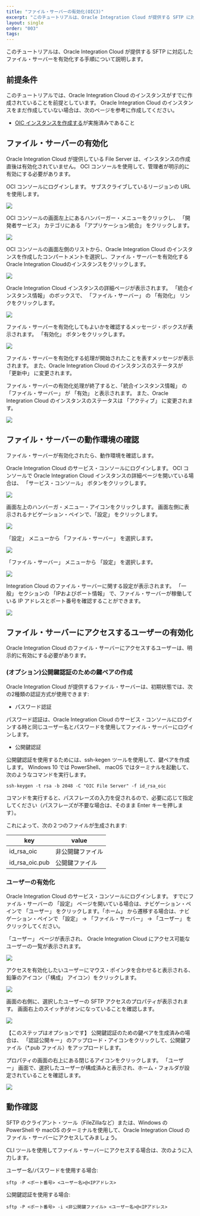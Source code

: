 ```yaml
---
title: "ファイル・サーバーの有効化(OIC3)"
excerpt: "このチュートリアルは、Oracle Integration Cloud が提供する SFTP に対応したファイル・サーバーを有効化する手順について説明します。"
layout: single
order: "003"
tags:
---
```

このチュートリアルは、Oracle Integration Cloud が提供する SFTP に対応したファイル・サーバーを有効化する手順について説明します。

前提条件
--------

このチュートリアルでは、Oracle Integration Cloud のインスタンスがすでに作成されていることを前提としています。 Oracle Integration Cloud のインスタンスをまだ作成していない場合は、次のページを参考に作成してください。

- [OIC インスタンスを作成する](../integration-for-commons)が実施済みであること

ファイル・サーバーの有効化
--------

Oracle Integration Cloud が提供している File Server は、インスタンスの作成直後は有効化されていません。 OCI コンソールを使用して、管理者が明示的に有効にする必要があります。

OCI コンソールにログインします。 サブスクライブしているリージョンの URL を使用します。

![](001.png)

OCI コンソールの画面左上にあるハンバーガー・メニューをクリックし、 「開発者サービス」 カテゴリにある 「アプリケーション統合」 をクリックします。

![](002.png)

OCI コンソールの画面左側のリストから、Oracle Integration Cloud のインスタンスを作成したコンパートメントを選択し、ファイル・サーバーを有効化するOracle Integration Cloudのインスタンスをクリックします。

![](003.png)

Oracle Integration Cloud インスタンスの詳細ページが表示されます。 「統合インスタンス情報」 のボックスで、 「ファイル・サーバー」 の 「有効化」 リンクをクリックします。

![](004.png)

ファイル・サーバーを有効化してもよいかを確認するメッセージ・ボックスが表示されます。 「有効化」 ボタンをクリックします。

![](005.png)

ファイル・サーバーを有効化する処理が開始されたことを表すメッセージが表示されます。 また、Oracle Integration Cloud のインスタンスのステータスが 「更新中」 に変更されます。

ファイル・サーバーの有効化処理が終了すると、「統合インスタンス情報」 の 「ファイル・サーバー」 が 「有効」 と表示されます。 また、Oracle Integration Cloud のインスタンスのステータスは 「アクティブ」 に変更されます。

![](007.png)

ファイル・サーバーの動作環境の確認
--------

ファイル・サーバーが有効化されたら、動作環境を確認します。

Oracle Integration Cloud のサービス・コンソールにログインします。 OCI コンソールで Oracle Integration Cloud インスタンスの詳細ページを開いている場合は、 「サービス・コンソール」 ボタンをクリックします。

![](008.png)

画面左上のハンバーガ・メニュー・アイコンをクリックします。 画面左側に表示されるナビゲーション・ペインで、「設定」 をクリックします。

![](009.png)

「設定」 メニューから 「ファイル・サーバー」 を選択します。

![](010.png)

「ファイル・サーバー」 メニューから 「設定」 を選択します。

![](011.png)

Integration Cloud のファイル・サーバーに関する設定が表示されます。 「一般」 セクションの 「IPおよびポート情報」 で、ファイル・サーバーが稼働している IP アドレスとポート番号を確認することができます。

![](012.png)

ファイル・サーバーにアクセスするユーザーの有効化
--------

Oracle Integration Cloud のファイル・サーバーにアクセスするユーザーは、明示的に有効にする必要があります。

### (オプション)公開鍵認証のための鍵ペアの作成

Oracle Integration Cloud が提供するファイル・サーバーは、初期状態では、次の2種類の認証方式が使用できます:

- パスワード認証

パスワード認証は、Oracle Integration Cloud のサービス・コンソールにログインする時と同じユーザー名とパスワードを使用してファイル・サーバーにログインします。

- 公開鍵認証

公開鍵認証を使用するためには、ssh-kegen ツールを使用して、鍵ペアを作成します。 Windows 10 では PowerShell、 macOS ではターミナルを起動して、次のようなコマンドを実行します。

```
ssh-keygen -t rsa -b 2048 -C "OIC File Server" -f id_rsa_oic
```
コマンドを実行すると、パスフレーズの入力を促されるので、必要に応じて指定してください（パスフレーズが不要な場合は、そのまま Enter キーを押します）。

これによって、次の２つのファイルが生成されます:

key|value
-|-
id_rsa_oic|非公開鍵ファイル
id_rsa_oic.pub|公開鍵ファイル

### ユーザーの有効化

Oracle Integration Cloud のサービス・コンソールにログインします。 すでにファイル・サーバーの 「設定」 ページを開いている場合は、ナビゲーション・ペインで 「ユーザー」 をクリックします。「ホーム」 から遷移する場合は、ナビゲーション・ペインで 「設定」 → 「ファイル・サーバー」 → 「ユーザー」 をクリックしてください。

「ユーザー」 ページが表示され、 Oracle Integration Cloud にアクセス可能なユーザーの一覧が表示されます。

![](013.png)

アクセスを有効化したいユーザーにマウス・ポインタを合わせると表示される、鉛筆のアイコン（「構成」 アイコン）をクリックします。

![](014.png)

画面の右側に、選択したユーザーの SFTP アクセスのプロパティが表示されます。 画面右上のスイッチがオンになっていることを確認します。

![](015.png)

【このステップはオプションです】 公開鍵認証のための鍵ペアを生成済みの場合は、 「認証公開キー」 のアップロード・アイコンをクリックして、公開鍵ファイル（*.pub ファイル）をアップロードします。

プロパティの画面の右上にある閉じるアイコンをクリックします。 「ユーザー」 画面で、選択したユーザーが構成済みと表示され、ホーム・フォルダが設定されていることを確認します。

![](016.png)

動作確認
--------

SFTP のクライアント・ツール（FileZillaなど）または、Windows の PowerShell や macOS のターミナルを使用して、Oracle Integration Cloud のファイル・サーバーにアクセスしてみましょう。

CLI ツールを使用してファイル・サーバーにアクセスする場合は、次のように入力します。

ユーザー名/パスワードを使用する場合:
```
sftp -P <ポート番号> <ユーザー名>@<IPアドレス>
```

公開鍵認証を使用する場合:
```
sftp -P <ポート番号> -i <非公開鍵ファイル> <ユーザー名>@<IPアドレス>
```

